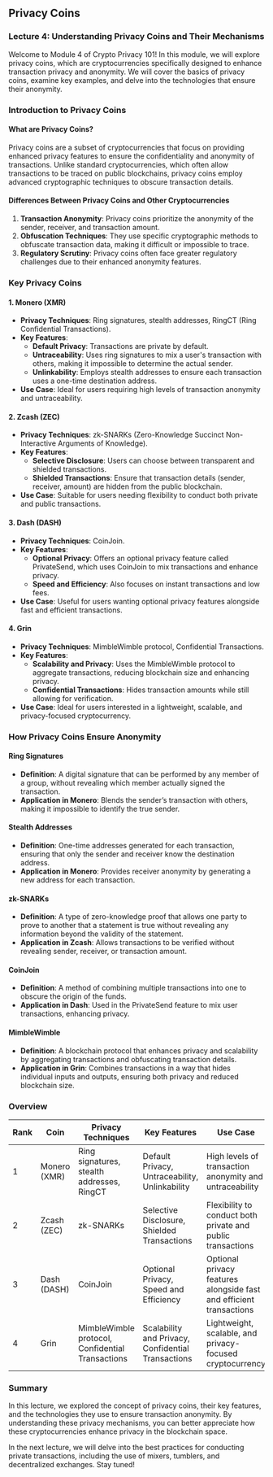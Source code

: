 ## Privacy Coins

### Lecture 4: Understanding Privacy Coins and Their Mechanisms

Welcome to Module 4 of Crypto Privacy 101! In this module, we will explore privacy coins, which are cryptocurrencies specifically designed to enhance transaction privacy and anonymity. We will cover the basics of privacy coins, examine key examples, and delve into the technologies that ensure their anonymity.

### Introduction to Privacy Coins

#### What are Privacy Coins?

Privacy coins are a subset of cryptocurrencies that focus on providing enhanced privacy features to ensure the confidentiality and anonymity of transactions. Unlike standard cryptocurrencies, which often allow transactions to be traced on public blockchains, privacy coins employ advanced cryptographic techniques to obscure transaction details.

#### Differences Between Privacy Coins and Other Cryptocurrencies

1. **Transaction Anonymity**: Privacy coins prioritize the anonymity of the sender, receiver, and transaction amount.
2. **Obfuscation Techniques**: They use specific cryptographic methods to obfuscate transaction data, making it difficult or impossible to trace.
3. **Regulatory Scrutiny**: Privacy coins often face greater regulatory challenges due to their enhanced anonymity features.

### Key Privacy Coins

#### 1. Monero (XMR)

- **Privacy Techniques**: Ring signatures, stealth addresses, RingCT (Ring Confidential Transactions).
- **Key Features**:
  - **Default Privacy**: Transactions are private by default.
  - **Untraceability**: Uses ring signatures to mix a user's transaction with others, making it impossible to determine the actual sender.
  - **Unlinkability**: Employs stealth addresses to ensure each transaction uses a one-time destination address.
- **Use Case**: Ideal for users requiring high levels of transaction anonymity and untraceability.

#### 2. Zcash (ZEC)

- **Privacy Techniques**: zk-SNARKs (Zero-Knowledge Succinct Non-Interactive Arguments of Knowledge).
- **Key Features**:
  - **Selective Disclosure**: Users can choose between transparent and shielded transactions.
  - **Shielded Transactions**: Ensure that transaction details (sender, receiver, amount) are hidden from the public blockchain.
- **Use Case**: Suitable for users needing flexibility to conduct both private and public transactions.

#### 3. Dash (DASH)

- **Privacy Techniques**: CoinJoin.
- **Key Features**:
  - **Optional Privacy**: Offers an optional privacy feature called PrivateSend, which uses CoinJoin to mix transactions and enhance privacy.
  - **Speed and Efficiency**: Also focuses on instant transactions and low fees.
- **Use Case**: Useful for users wanting optional privacy features alongside fast and efficient transactions.

#### 4. Grin

- **Privacy Techniques**: MimbleWimble protocol, Confidential Transactions.
- **Key Features**:
  - **Scalability and Privacy**: Uses the MimbleWimble protocol to aggregate transactions, reducing blockchain size and enhancing privacy.
  - **Confidential Transactions**: Hides transaction amounts while still allowing for verification.
- **Use Case**: Ideal for users interested in a lightweight, scalable, and privacy-focused cryptocurrency.

### How Privacy Coins Ensure Anonymity

#### Ring Signatures

- **Definition**: A digital signature that can be performed by any member of a group, without revealing which member actually signed the transaction.
- **Application in Monero**: Blends the sender’s transaction with others, making it impossible to identify the true sender.

#### Stealth Addresses

- **Definition**: One-time addresses generated for each transaction, ensuring that only the sender and receiver know the destination address.
- **Application in Monero**: Provides receiver anonymity by generating a new address for each transaction.

#### zk-SNARKs

- **Definition**: A type of zero-knowledge proof that allows one party to prove to another that a statement is true without revealing any information beyond the validity of the statement.
- **Application in Zcash**: Allows transactions to be verified without revealing sender, receiver, or transaction amount.

#### CoinJoin

- **Definition**: A method of combining multiple transactions into one to obscure the origin of the funds.
- **Application in Dash**: Used in the PrivateSend feature to mix user transactions, enhancing privacy.

#### MimbleWimble

- **Definition**: A blockchain protocol that enhances privacy and scalability by aggregating transactions and obfuscating transaction details.
- **Application in Grin**: Combines transactions in a way that hides individual inputs and outputs, ensuring both privacy and reduced blockchain size.

### Overview

| Rank | Coin         | Privacy Techniques                               | Key Features                                       | Use Case                                                            |
| ---- | ------------ | ------------------------------------------------ | -------------------------------------------------- | ------------------------------------------------------------------- |
| 1    | Monero (XMR) | Ring signatures, stealth addresses, RingCT       | Default Privacy, Untraceability, Unlinkability     | High levels of transaction anonymity and untraceability             |
| 2    | Zcash (ZEC)  | zk-SNARKs                                        | Selective Disclosure, Shielded Transactions        | Flexibility to conduct both private and public transactions         |
| 3    | Dash (DASH)  | CoinJoin                                         | Optional Privacy, Speed and Efficiency             | Optional privacy features alongside fast and efficient transactions |
| 4    | Grin         | MimbleWimble protocol, Confidential Transactions | Scalability and Privacy, Confidential Transactions | Lightweight, scalable, and privacy-focused cryptocurrency           |

### Summary

In this lecture, we explored the concept of privacy coins, their key features, and the technologies they use to ensure transaction anonymity. By understanding these privacy mechanisms, you can better appreciate how these cryptocurrencies enhance privacy in the blockchain space.

In the next lecture, we will delve into the best practices for conducting private transactions, including the use of mixers, tumblers, and decentralized exchanges. Stay tuned!
